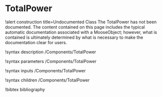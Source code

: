 <!-- MOOSE Documentation Stub: Remove this when content is added. -->

# TotalPower

!alert construction title=Undocumented Class
The TotalPower has not been documented. The content contained on this page includes the
typical automatic documentation associated with a MooseObject; however, what is contained is
ultimately determined by what is necessary to make the documentation clear for users.

!syntax description /Components/TotalPower

!syntax parameters /Components/TotalPower

!syntax inputs /Components/TotalPower

!syntax children /Components/TotalPower

!bibtex bibliography
